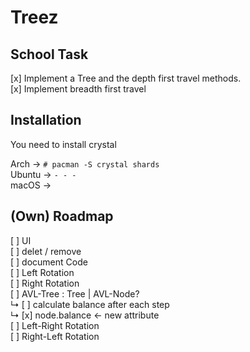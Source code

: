 # Treez
## School Task
[x] Implement a Tree and the depth first travel methods.  
[x] Implement breadth first travel  

## Installation
You need to install crystal

Arch   -> `# pacman -S crystal shards`  
Ubuntu -> ` - - - `  
macOS  ->  

## (Own) Roadmap
[ ] UI <br>
[ ] delet / remove  
[ ] document Code  
[ ] Left Rotation  
[ ] Right Rotation  
[ ] AVL-Tree : Tree | AVL-Node?  
 ↳ [ ] calculate balance after each step  
 ↳ [x] node.balance <- new attribute  
[ ] Left-Right Rotation  
[ ] Right-Left Rotation  
